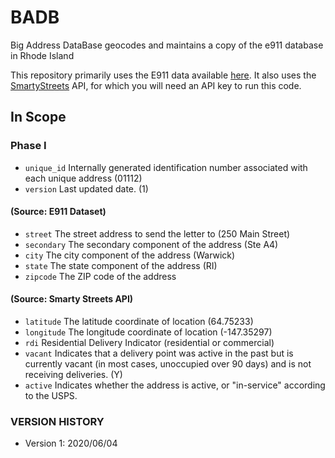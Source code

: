 # BADB
Big Address DataBase geocodes and maintains a copy of the e911 database in Rhode Island

This repository primarily uses the E911 data available [here](https://www.rigis.org/datasets/e-911-sites). It also uses the [SmartyStreets](https://www.smartystreets.com/) API, for which you will need an API key to run this code.

## In Scope
### Phase I 
* `unique_id` Internally generated identification number associated with each unique address (01112)
* `version` Last updated date. (1)

#### (Source: E911 Dataset)
* `street` The street address to send the letter to (250 Main Street)
* `secondary` The secondary component of the address (Ste A4)
* `city` The city component of the address (Warwick)
* `state` The state component of the address (RI)
* `zipcode` The ZIP code of the address 
#### (Source: Smarty Streets API)
* `latitude` The latitude coordinate of location (64.75233)
* `longitude` The longitude coordinate of location (-147.35297)
* `rdi` Residential Delivery Indicator (residential or commercial)
* `vacant` Indicates that a delivery point was active in the past but is currently vacant (in most cases, unoccupied over 90 days) and is not receiving deliveries. (Y)
* `active` Indicates whether the address is active, or "in-service" according to the USPS.

### VERSION HISTORY
- Version 1: 2020/06/04
